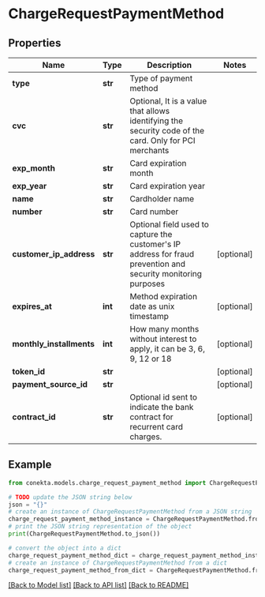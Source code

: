 # ChargeRequestPaymentMethod


## Properties

Name | Type | Description | Notes
------------ | ------------- | ------------- | -------------
**type** | **str** | Type of payment method | 
**cvc** | **str** | Optional, It is a value that allows identifying the security code of the card. Only for PCI merchants | 
**exp_month** | **str** | Card expiration month | 
**exp_year** | **str** | Card expiration year | 
**name** | **str** | Cardholder name | 
**number** | **str** | Card number | 
**customer_ip_address** | **str** | Optional field used to capture the customer&#39;s IP address for fraud prevention and security monitoring purposes | [optional] 
**expires_at** | **int** | Method expiration date as unix timestamp | [optional] 
**monthly_installments** | **int** | How many months without interest to apply, it can be 3, 6, 9, 12 or 18 | [optional] 
**token_id** | **str** |  | [optional] 
**payment_source_id** | **str** |  | [optional] 
**contract_id** | **str** | Optional id sent to indicate the bank contract for recurrent card charges. | [optional] 

## Example

```python
from conekta.models.charge_request_payment_method import ChargeRequestPaymentMethod

# TODO update the JSON string below
json = "{}"
# create an instance of ChargeRequestPaymentMethod from a JSON string
charge_request_payment_method_instance = ChargeRequestPaymentMethod.from_json(json)
# print the JSON string representation of the object
print(ChargeRequestPaymentMethod.to_json())

# convert the object into a dict
charge_request_payment_method_dict = charge_request_payment_method_instance.to_dict()
# create an instance of ChargeRequestPaymentMethod from a dict
charge_request_payment_method_from_dict = ChargeRequestPaymentMethod.from_dict(charge_request_payment_method_dict)
```
[[Back to Model list]](../README.md#documentation-for-models) [[Back to API list]](../README.md#documentation-for-api-endpoints) [[Back to README]](../README.md)


